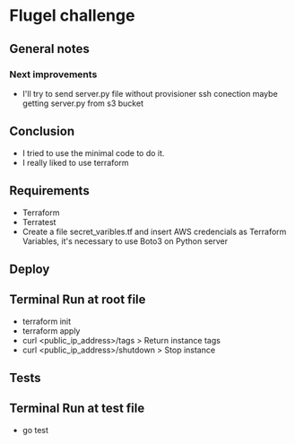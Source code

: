 # Flugel challenge
## General notes


### Next improvements
- I'll try to send server.py file without provisioner ssh conection maybe getting server.py from s3 bucket

## Conclusion
 - I tried to use the minimal code to do it.
 - I really liked to use terraform


## Requirements
 - Terraform
 - Terratest
 - Create a file secret_varibles.tf and insert AWS credencials as Terraform Variables, it's necessary to use Boto3 on Python server

## Deploy
## Terminal Run at root file
 - terraform init
 - terraform apply
 - curl <public_ip_address>/tags > Return instance tags
 - curl <public_ip_address>/shutdown > Stop instance

## Tests
## Terminal Run at test file
 - go test